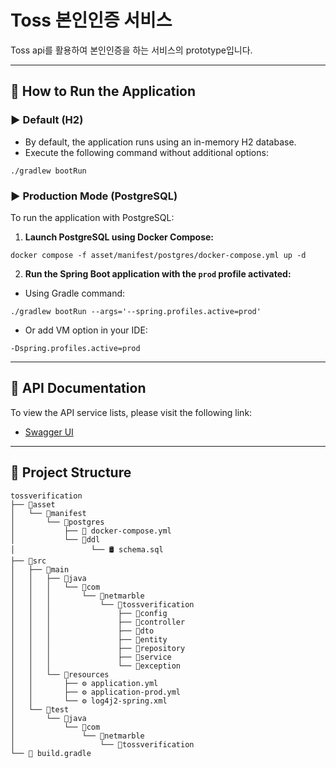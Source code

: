 # Toss 본인인증 서비스

[//]: # ([![Coverage: Classes 90%]&#40;https://img.shields.io/badge/Classes-90%25-brightgreen&#41;]&#40;#&#41;)

[//]: # ([![Coverage: Methods 86%]&#40;https://img.shields.io/badge/Methods-86%25-green&#41;]&#40;#&#41;)

[//]: # ([![Coverage: Lines 86%]&#40;https://img.shields.io/badge/Lines-86%25-green&#41;]&#40;#&#41;)

[//]: # ([![Coverage: Branches 71%]&#40;https://img.shields.io/badge/Branches-71%25-yellowgreen&#41;]&#40;#&#41;)

Toss api를 활용하여 본인인증을 하는 서비스의 prototype입니다.

---
## 🚀 How to Run the Application

### ▶️ **Default (H2)**

- By default, the application runs using an in-memory H2 database.
- Execute the following command without additional options:

```shell
./gradlew bootRun
```

### ▶️ **Production Mode (PostgreSQL)**

To run the application with PostgreSQL:

1. **Launch PostgreSQL using Docker Compose:**

```shell
docker compose -f asset/manifest/postgres/docker-compose.yml up -d
```

2. **Run the Spring Boot application with the `prod` profile activated:**

- Using Gradle command:

```shell
./gradlew bootRun --args='--spring.profiles.active=prod'
```

- Or add VM option in your IDE:

```
-Dspring.profiles.active=prod
```

---

## 📜 API Documentation

To view the API service lists, please visit the following link:
- [Swagger UI](http://localhost:8080/swagger-ui/index.html)

---

## 📁 Project Structure

```
tossverification
├── 📂asset
│   └── 📂manifest
│       └── 📂postgres
│           ├── 🐳 docker-compose.yml
│           └── 📂ddl
│                 └── 🛢️ schema.sql
├── 📂src
│   ├── 📂main
│   │   ├── 📂java
│   │   │   └── 📂com
│   │   │       └── 📂netmarble
│   │   │           └── 📂tossverification
│   │   │               ├── 📂config
│   │   │               ├── 📂controller
│   │   │               ├── 📂dto
│   │   │               ├── 📂entity
│   │   │               ├── 📂repository
│   │   │               ├── 📂service
│   │   │               └── 📂exception
│   │   └── 📂resources
│   │       ├── ⚙️ application.yml
│   │       ├── ⚙️ application-prod.yml
│   │       └── ⚙️ log4j2-spring.xml
│   └── 📂test
│       └── 📂java
│           └── 📂com
│               └── 📂netmarble
│                   └── 📂tossverification
└── 📜 build.gradle
```

